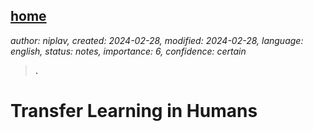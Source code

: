 [home](./index.md)
------------------

*author: niplav, created: 2024-02-28, modified: 2024-02-28, language: english, status: notes, importance: 6, confidence: certain*

> __.__

Transfer Learning in Humans
============================

